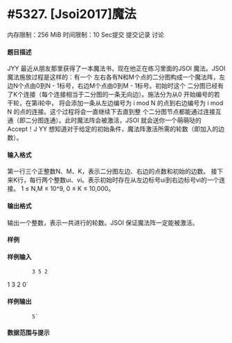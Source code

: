 
# #5327. [Jsoi2017]魔法
内存限制：256 MiB 时间限制：10 Sec提交 提交记录 讨论
#### 题目描述
JYY 最近从朋友那里获得了一本魔法书，现在他正在练习里面的JSOI 魔法。JSOI 魔法施放过程是这样的：有一个
左右各有N和M个点的二分图构成一个魔法阵，左边N个点由0到N - 1标号，右边M个点由0到M - 1标号。初始时这个
二分图已经有了K个连接（每个连接相当于二分图的一条无向边）。施法分为从0 开始编号的若干轮，在第i轮中，
将会添加一条从左边编号为 i mod N 的点到右边编号为 i mod N 的点的连接。这个过程将会一直继续下去直到整
个二分图节点都能通过连接互通（即二分图连通）。此时魔法阵会被激活，JSOI 就会送你一个萌萌哒的Accept！J
YY 想知道对于给定的初始条件，魔法阵激活所需的轮数（即加入的边数）。

#### 输入格式
第一行三个正整数N、M、K，表示二分图左边、右边的点数和初始的边数。
接下来K行，每行两个整数ui、vi。表示初始时存在从左边标号ui到右边标号vi的一个连接。
1 ≤ N,M ≤ 10^9, 0 ≤ K ≤ 10,000。

#### 输出格式
输出一个整数，表示一共进行的轮数。JSOI 保证魔法阵一定能被激活。

#### 样例

#### 样例输入

			3 5 2
1 3
2 0`
#### 样例输出

			5`
#### 数据范围与提示

